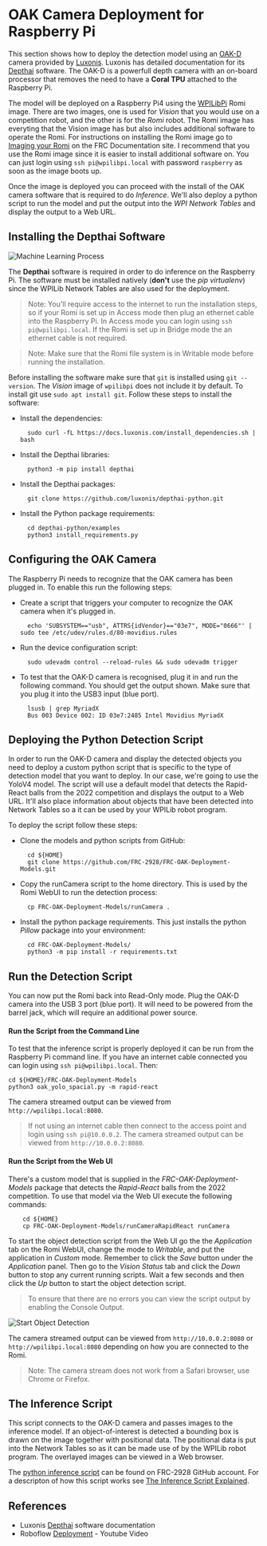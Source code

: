 # OAK Camera Deployment for Raspberry Pi
This section shows how to deploy the detection model using an [OAK-D](https://shop.luxonis.com/products/1098obcenclosure) camera provided by [Luxonis](https://www.luxonis.com/).  Luxonis has detailed documentation for its [Depthai](https://docs.luxonis.com/en/latest/) software.  The OAK-D is a powerfull depth camera with an on-board processor that removes the need to have a **Coral TPU** attached to the Raspberry Pi.

The model will be deployed on a Raspberry Pi4 using the [WPILibPi](https://github.com/wpilibsuite/WPILibPi/releases) Romi image.  There are two images, one is used for *Vision* that you would use on a competition robot, and the other is for the *Romi* robot.  The Romi image has everyting that the Vision image has but also includes additional software to operate the Romi. For instructions on installing the Romi image go to [Imaging your Romi](https://docs.wpilib.org/en/stable/docs/romi-robot/imaging-romi.html) on the FRC Documentation site. I recommend that you use the Romi image since it is easier to install additional software on.  You can just login using `ssh pi@wpilibpi.local` with password `raspberry` as soon as the image boots up. 

Once the image is deployed you can proceed with the install of the OAK camera software that is required to do *Inference*.  We'll also deploy a python script to run the model and put the output into the *WPI Network Tables* and display the output to a Web URL.

## Installing the Depthai Software

![Machine Learning Process](../images/FRCMachineLearning/FRCMachineLearning.015.jpeg)

The **Depthai** software is required in order to do inference on the Raspberry Pi.  The software must be installed natively (**don't** use the *pip virtualenv*) since the WPILib Network Tables are also used for the deployment.  

> Note: You'll require access to the internet to run the installation steps, so if your Romi is set up in Access mode then plug an ethernet cable into the Raspberry Pi. In Access mode you can login using `ssh pi@wpilibpi.local`.  If the Romi is set up in Bridge mode the an ethernet cable is not required. 

> Note: Make sure that the Romi file system is in Writable mode before running the installation.

Before installing the software make sure that `git` is installed using `git --version`.  The *Vision* image of `wpilibpi` does not include it by default.  To install git use `sudo apt install git`. Follow these steps to install the software:

- Install the dependencies: 

        sudo curl -fL https://docs.luxonis.com/install_dependencies.sh | bash

- Install the Depthai libraries:

        python3 -m pip install depthai

- Install the Depthai packages:

        git clone https://github.com/luxonis/depthai-python.git

- Install the Python package requirements:

        cd depthai-python/examples
        python3 install_requirements.py

## Configuring the OAK Camera
The Raspberry Pi needs to recognize that the OAK camera has been plugged in.  To enable this run the following steps:

- Create a script that triggers your computer to recognize the OAK camera when it's plugged in.

        echo 'SUBSYSTEM=="usb", ATTRS{idVendor}=="03e7", MODE="0666"' | sudo tee /etc/udev/rules.d/80-movidius.rules

- Run the device configuration script:

        sudo udevadm control --reload-rules && sudo udevadm trigger

- To test that the OAK-D camera is recognised, plug it in and run the following command.  You should get the output shown.  Make sure that you plug it into the USB3 input (blue port).

        lsusb | grep MyriadX
        Bus 003 Device 002: ID 03e7:2485 Intel Movidius MyriadX      

## Deploying the Python Detection Script        
In order to run the OAK-D camera and display the detected objects you need to deploy a custom python script that is specific to the type of detection model that you want to deploy.  In our case, we're going to use the YoloV4 model.  The script will use a default model that detects the Rapid-React balls from the 2022 competition and displays the output to a Web URL. It'll also place information about objects that have been detected into Network Tables so a it can be used by your WPILib robot program.

To deploy the script follow these steps:

- Clone the models and python scripts from GitHub:

        cd ${HOME}
        git clone https://github.com/FRC-2928/FRC-OAK-Deployment-Models.git

- Copy the runCamera script to the home directory.  This is used by the Romi WebUI to run the detection process:

        cp FRC-OAK-Deployment-Models/runCamera .

- Install the python package requirements.  This just installs the python *Pillow* package into your environment:

        cd FRC-OAK-Deployment-Models/
        python3 -m pip install -r requirements.txt        



## Run the Detection Script
You can now put the Romi back into Read-Only mode.  Plug the OAK-D camera into the USB 3 port (blue port).  It will need to be powered from the barrel jack, which will require an additional power source.

#### Run the Script from the Command Line
To test that the inference script is properly deployed it can be run from the Raspberry Pi command line.  If you have an internet cable connected you can login using `ssh pi@wpilibpi.local`. Then:

    cd ${HOME}/FRC-OAK-Deployment-Models
    python3 oak_yolo_spacial.py -m rapid-react

The camera streamed output can be viewed from `http://wpilibpi.local:8080`.

> If not using an internet cable then connect to the access point and login using `ssh pi@10.0.0.2`. The camera streamed output can be viewed from `http://10.0.0.2:8080`.

#### Run the Script from the Web UI
There's a custom model that is supplied in the *FRC-OAK-Deployment-Models* package that detects the *Rapid-React* balls from the 2022 competition.  To use that model via the Web UI execute the following commands:

        cd ${HOME}
        cp FRC-OAK-Deployment-Models/runCameraRapidReact runCamera

To start the object detection script from the Web UI go the the *Application* tab on the Romi WebUI, change the mode to *Writable*, and put the application in *Custom* mode.  Remember to click the *Save* button under the *Application* panel.  Then go to the *Vision Status* tab and click the *Down* button to stop any current running scripts.  Wait a few seconds and then click the *Up* button to start the object detection script. 

> To ensure that there are no errors you can view the script output by enabling the Console Output.

![Start Object Detection](../images/FRCMachineLearning/FRCMachineLearning.009.jpeg)

The camera streamed output can be viewed from `http://10.0.0.2:8080` or `http://wpilibpi.local:8080` depending on how you are connected to the Romi. 

> Note: The camera stream does not work from a Safari browser, use Chrome or Firefox.

## The Inference Script
This script connects to the OAK-D camera and passes images to the inference model.  If an object-of-interest is detected a bounding box is drawn on the image together with positional data.  The positional data is put into the Network Tables so as it can be made use of by the WPILib robot program.  The overlayed images can be viewed in a Web browser.

The [python inference script](https://github.com/FRC-2928/FRC-OAK-Deployment-Models/blob/main/oak_yolo_spacial.py) can be found on FRC-2928 GitHub account. For a descripton of how this script works see [The Inference Script Explained](MLDeploymentScript.md).

## References
- Luxonis [Depthai](https://docs.luxonis.com/en/latest/) software documentation
- Roboflow [Deployment](https://www.youtube.com/watch?v=f2d5YksgQsU) - Youtube Video